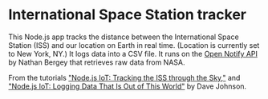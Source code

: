 # International Space Station tracker

This Node.js app tracks the distance between the International Space Station (ISS) and our location on Earth in real time. (Location is currently set to New York, NY.) It logs data into a CSV file. It runs on the [Open Notify API](http://open-notify.org) by Nathan Bergey that retrieves raw data from NASA.

From the tutorials ["Node.js IoT: Tracking the ISS through the Sky,"](http://thisdavej.com/node-js-iot-tracking-the-iss-through-the-sky) and ["Node.js IoT: Logging Data That Is Out of This World"](http://thisdavej.com/node-js-iot-logging-data-that-is-out-of-this-world/) by Dave Johnson.